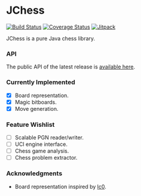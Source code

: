 # JChess

[![Build Status](https://travis-ci.org/ddobbelaere/jchess.svg?branch=master)](https://travis-ci.org/ddobbelaere/jchess)
[![Coverage Status](https://coveralls.io/repos/github/ddobbelaere/jchess/badge.svg?branch=master)](https://coveralls.io/github/ddobbelaere/jchess?branch=master)
[![Jitpack](https://jitpack.io/v/ddobbelaere/jchess.svg)](https://jitpack.io/#ddobbelaere/jchess)

JChess is a pure Java chess library.

### API

The public API of the latest release is [available here](https://javadoc.jitpack.io/com/github/ddobbelaere/jchess/latest/javadoc/).

### Currently Implemented

- [x] Board representation.
- [x] Magic bitboards.
- [x] Move generation.

### Feature Wishlist

- [ ] Scalable PGN reader/writer.
- [ ] UCI engine interface.
- [ ] Chess game analysis.
- [ ] Chess problem extractor.

### Acknowledgments

- Board representation inspired by [lc0](https://github.com/LeelaChessZero/lc0).
